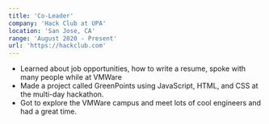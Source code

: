 ```yaml
---
title: 'Co-Leader'
company: 'Hack Club at UPA'
location: 'San Jose, CA'
range: 'August 2020 - Present'
url: 'https://hackclub.com'
---
```


- Learned about job opportunities, how to write a resume, spoke with many people while at VMWare
- Made a project called GreenPoints using JavaScript, HTML, and CSS at the multi-day hackathon.
- Got to explore the VMWare campus and meet lots of cool engineers and had a great time.
